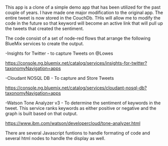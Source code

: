 
This app is a clone of a simple demo app that has been utilized for the past couple of years.
I have made one major modification to the original app.  The entire tweet is now stored in the CouchDb.  THis will allow me to modify the code in the future so that keyword will become an active link that will pull up the tweets that created the sentiment.


The code consist of a set of node-red flows that arrange the following BlueMix services to create the output.

-Insights for Twitter - to capture Tweets on @Lowes

https://console.ng.bluemix.net/catalog/services/insights-for-twitter?taxonomyNavigation=apps

-Cloudant NOSQL DB - To capture and Store Tweets

https://console.ng.bluemix.net/catalog/services/cloudant-nosql-db?taxonomyNavigation=apps

-Watson Tone Analyzer v3  - To determine the sentiment of keywords in the tweet.  This service ranks keywords as either positive or 
negative and the graph is built based on that output.

https://www.ibm.com/watson/developercloud/tone-analyzer.html

There are several Javascript funtions to handle formating of code and several html nodes to handle the display as well.



